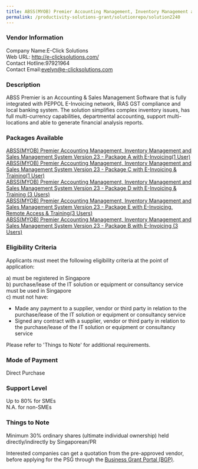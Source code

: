 ```yaml
---
title: ABSS(MYOB) Premier Accounting Management, Inventory Management and SalesManagement System Version 23
permalink: /productivity-solutions-grant/solutionrepo/solution2240
---
```


### Vendor Information
Company Name:E-Click Solutions <br>Web URL: http://e-clicksolutions.com/<br>Contact Hotline:97921964 <br>Contact Email:evelyn@e-clicksolutions.com <br>

### Description

ABSS Premier is an Accounting & Sales Management Software that is fully integrated with PEPPOL E-Invoicing network, IRAS GST compliance and local banking system. The solution simplifies complex inventory issues, has full multi-currency capabilities, departmental accounting, support multi-locations and able to generate financial analysis reports.

### Packages Available

<a href='https://www.gobusiness.gov.sg/images/psg/DesensitisedE-ClickSolutionsABSS(MYOB)Annex3CRwef29Oct2020_Part_1.pdf' target='_blank'>ABSS(MYOB) Premier Accounting Management, Inventory Management and Sales
Management System Version 23 - Package A with E-Invoicing(1 User)</a><br/>
<a href='https://www.gobusiness.gov.sg/images/psg/DesensitisedE-ClickSolutionsABSS(MYOB)Annex3CRwef29Oct2020_Part_2.pdf' target='_blank'>ABSS(MYOB) Premier Accounting Management, Inventory Management and Sales
Management System Version 23 - Package C with E-Invoicing & Training(1 User)</a><br/>
<a href='https://www.gobusiness.gov.sg/images/psg/DesensitisedE-ClickSolutionsABSS(MYOB)Annex3CRwef29Oct2020_Part_3.pdf' target='_blank'>ABSS(MYOB) Premier Accounting Management, Inventory Management and Sales
Management System Version 23 - Package D with E-Invoicing & Training (3 Users)</a><br/>
<a href='https://www.gobusiness.gov.sg/images/psg/DesensitisedE-ClickSolutionsABSS(MYOB)Annex3CRwef29Oct2020_Part_4.pdf' target='_blank'>ABSS(MYOB) Premier Accounting Management, Inventory Management and Sales
Management System Version 23 - Package E with E-Invoicing, Remote Access & Training(3 Users)</a><br/>
<a href='https://www.gobusiness.gov.sg/images/psg/DesensitisedE-ClickSolutionsABSS(MYOB)Annex3CRwef29Oct2020_Part_5.pdf' target='_blank'>ABSS(MYOB) Premier Accounting Management, Inventory Management and Sales
Management System Version 23 -  Package B with E-Invoicing (3 Users)</a><br/>

### Eligibility Criteria

Applicants must meet the following eligibility criteria at the point of application:

a) must be registered in Singapore <br>
b) purchase/lease of the IT solution or equipment or consultancy service must be used in Singapore <br>
c) must not have:
- Made any payment to a supplier, vendor or third party in relation to the purchase/lease of the IT solution or equipment or consultancy service
- Signed any contract with a supplier, vendor or third party in relation to the purchase/lease of the IT solution or equipment or consultancy service

Please refer to 'Things to Note' for additional requirements.

### Mode of Payment
Direct Purchase

### Support Level
Up to 80% for SMEs <br>
N.A. for non-SMEs

### Things to Note
Minimum 30% ordinary shares (ultimate individual ownership) held directly/indirectly by Singaporean/PR

Interested companies can get a quotation from the pre-approved vendor, before applying for the PSG through the <a target='_blank' href='https://www.businessgrants.gov.sg/'>Business Grant Portal (BGP)</a>.
